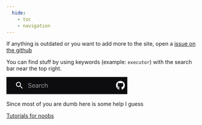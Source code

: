 ```yaml
---
  hide:
    - toc
    - navigation
---
```



<link rel="stylesheet" href="assets/para.css">
<script src="assets/index.js"></script>

<p>If anything is outdated or you want to add more to the site, open a <a href="https://github.com/infyiff/help/issues/new">issue on the github</a></p>

You can find stuff by using keywords (example: `executor`) with the search bar near the top right.

<img src="assets/search.png" alt="search bar">

Since most of you are dumb here is some help I guess

<nav>
  <a href="tutorials/" class="arrow-link">Tutorials for noobs</a>
</nav>
